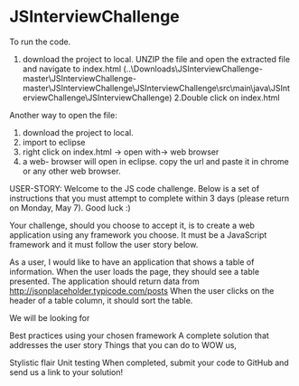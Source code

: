 # JSInterviewChallenge
To run the code.
1. download the project to local. UNZIP the file and open the extracted file and navigate to index.html (..\Downloads\JSInterviewChallenge-master\JSInterviewChallenge-master\JSInterviewChallenge\JSInterviewChallenge\src\main\java\JSInterviewChallenge\JSInterviewChallenge)
2.Double click on index.html

Another way to open the file:
1. download the project to local.
2. import to eclipse
3. right click on index.html -> open with-> web browser
4. a web- browser will open in eclipse. copy the url and paste it in chrome or any other web browser.


USER-STORY: 
Welcome to the JS code challenge. Below is a set of instructions that you must attempt to complete within 3 days (please return on Monday, May 7). Good luck :)

Your challenge, should you choose to accept it, is to create a web application using any framework you choose. It must be a JavaScript framework and it must follow the user story below.

As a user, I would like to have an application that shows a table of information. 
When the user loads the page, they should see a table presented. 
The application should return data from http://jsonplaceholder.typicode.com/posts 
When the user clicks on the header of a table column, it should sort the table. 

We will be looking for

Best practices using your chosen framework
A complete solution that addresses the user story
Things that you can do to WOW us,

Stylistic flair
Unit testing
When completed, submit your code to GitHub and send us a link to your solution!
